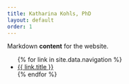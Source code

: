 ```yaml
---
title: Katharina Kohls, PhD
layout: default
order: 1
---
```


<title>{{ page.title }} | {{ site.title }}</title>

Markdown **content** for the website.

<ul>
    {% for link in site.data.navigation %}
    <li><a href="{{ link.url }}">{{ link.title }}</a></li>
    {% endfor %}
</ul>
